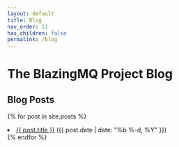 ```yaml
---
layout: default
title: Blog
nav_order: 11
has_children: false
permalink: /blog
---
```


# The BlazingMQ Project Blog

## Blog Posts

{% for post in site.posts %}
<li>
    <a href="{{ post.url | relative_url }}"> {{ post.title }}</a> ({{ post.date | date: "%b %-d, %Y" }})
</li>
{% endfor %}
